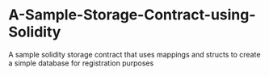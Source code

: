 # A-Sample-Storage-Contract-using-Solidity
A  sample solidity storage contract that uses mappings and structs to create a simple database for registration purposes
